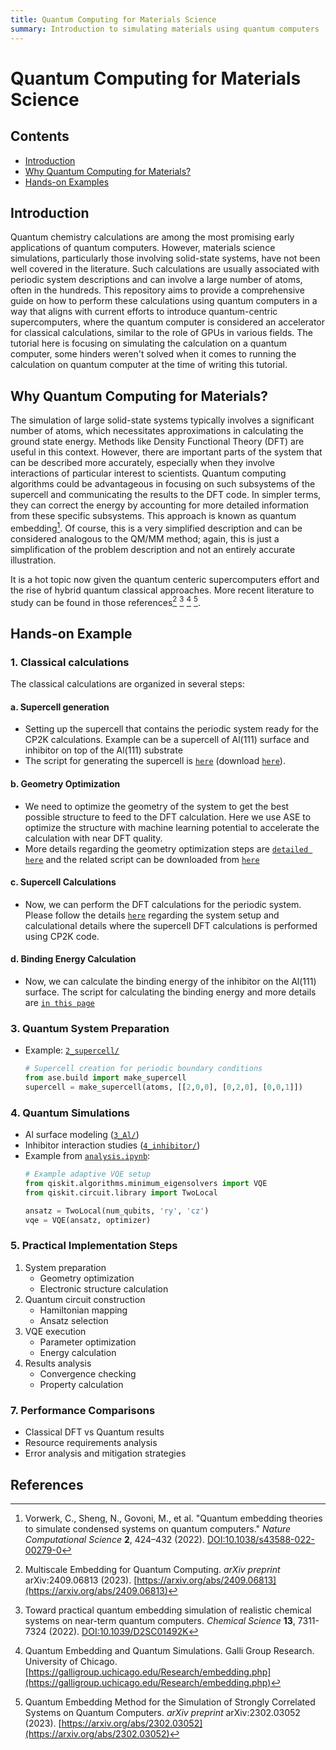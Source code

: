 ```yaml
---
title: Quantum Computing for Materials Science
summary: Introduction to simulating materials using quantum computers
---
```


# Quantum Computing for Materials Science

## Contents

- [Introduction](#introduction)
- [Why Quantum Computing for Materials?](#why-quantum-computing-for-materials)
- [Hands-on Examples](#hands-on-examples)

## Introduction

Quantum chemistry calculations are among the most promising early applications of quantum computers. However, materials science simulations, particularly those involving solid-state systems, have not been well covered in the literature. Such calculations are usually associated with periodic system descriptions and can involve a large number of atoms, often in the hundreds. This repository aims to provide a comprehensive guide on how to perform these calculations using quantum computers in a way that aligns with current efforts to introduce quantum-centric supercomputers, where the quantum computer is considered an accelerator for classical calculations, similar to the role of GPUs in various fields. The tutorial here is focusing on simulating the calculation on a quantum computer, some hinders weren't solved when it comes to running the calculation on quantum computer at the time of writing this tutorial.

## Why Quantum Computing for Materials?

The simulation of large solid-state systems typically involves a significant number of atoms, which necessitates approximations in calculating the ground state energy. Methods like Density Functional Theory (DFT) are useful in this context. However, there are important parts of the system that can be described more accurately, especially when they involve interactions of particular interest to scientists. Quantum computing algorithms could be advantageous in focusing on such subsystems of the supercell and communicating the results to the DFT code. In simpler terms, they can correct the energy by accounting for more detailed information from these specific subsystems. This approach is known as quantum embedding[^1]. Of course, this is a very simplified description and can be considered analogous to the QM/MM method; again, this is just a simplification of the problem description and not an entirely accurate illustration. 

It is a hot topic now given the quantum centeric supercomputers effort and the rise of hybrid quantum classical approaches. More recent literature to study can be found in those references[^2] [^3] [^4] [^5].

## Hands-on Example

### 1. Classical calculations

The classical calculations are organized in several steps:

#### a. Supercell generation
- Setting up the supercell that contains the periodic system ready for the CP2K calculations. Example can be a supercell of Al(111) surface and inhibitor on top of the Al(111) substrate
- The script for generating the supercell is [`here`](0_classical_calculations/0_supercell_generation/supercell_generator) (download [`here`](0_classical_calculations/0_supercell_generation/supercell_generator.py)).

#### b. Geometry Optimization
- We need to optimize the geometry of the system to get the best possible structure to feed to the DFT calculation. Here we use ASE to optimize the structure with machine learning potential to accelerate the calculation with near DFT quality.
- More details regarding the geometry optimization steps are [`detailed here`](0_classical_calculations/1_geometry_optimization/gemetry_optimize.md) and the related script can be downloaded from [`here`](0_classical_calculations/1_geometry_optimization/geo_opt.py)

#### c. Supercell Calculations
- Now, we can perform the DFT calculations for the periodic system. Please follow the details [`here`](0_classical_calculations/2_supercell_calculation/supercell_calculation.md) regarding the system setup and calculational details where the supercell DFT calculations is performed using CP2K code.

#### d. Binding Energy Calculation
- Now, we can calculate the binding energy of the inhibitor on the Al(111) surface. The script for calculating the binding energy and more details are [`in this page`](0_classical_calculations/5_binding_energy/binding_energy.md)


### 3. Quantum System Preparation
- Example: [`2_supercell/`](2_supercell)
  ```python
  # Supercell creation for periodic boundary conditions
  from ase.build import make_supercell
  supercell = make_supercell(atoms, [[2,0,0], [0,2,0], [0,0,1]])
  ```

### 4. Quantum Simulations
- Al surface modeling ([`3_Al/`](3_Al))
- Inhibitor interaction studies ([`4_inhibitor/`](4_inhibitor))
- Example from [`analysis.ipynb`](analysis):
  ```python
  # Example adaptive VQE setup
  from qiskit.algorithms.minimum_eigensolvers import VQE
  from qiskit.circuit.library import TwoLocal
  
  ansatz = TwoLocal(num_qubits, 'ry', 'cz')
  vqe = VQE(ansatz, optimizer)
  ```

### 5. Practical Implementation Steps
1. System preparation
   - Geometry optimization
   - Electronic structure calculation
2. Quantum circuit construction
   - Hamiltonian mapping
   - Ansatz selection
3. VQE execution
   - Parameter optimization
   - Energy calculation
4. Results analysis
   - Convergence checking
   - Property calculation

### 7. Performance Comparisons
- Classical DFT vs Quantum results
- Resource requirements analysis
- Error analysis and mitigation strategies


## References

[^1]: Vorwerk, C., Sheng, N., Govoni, M., et al. "Quantum embedding theories to simulate condensed systems on quantum computers." *Nature Computational Science* **2**, 424–432 (2022). [DOI:10.1038/s43588-022-00279-0](https://doi.org/10.1038/s43588-022-00279-0)

[^2]: Multiscale Embedding for Quantum Computing. *arXiv preprint* arXiv:2409.06813 (2023). [https://arxiv.org/abs/2409.06813](https://arxiv.org/abs/2409.06813)

[^3]: Toward practical quantum embedding simulation of realistic chemical systems on near-term quantum computers. *Chemical Science* **13**, 7311-7324 (2022). [DOI:10.1039/D2SC01492K](https://pubs.rsc.org/en/content/articlelanding/2022/sc/d2sc01492k)

[^4]: Quantum Embedding and Quantum Simulations. Galli Group Research. University of Chicago. [https://galligroup.uchicago.edu/Research/embedding.php](https://galligroup.uchicago.edu/Research/embedding.php)

[^5]: Quantum Embedding Method for the Simulation of Strongly Correlated Systems on Quantum Computers. *arXiv preprint* arXiv:2302.03052 (2023). [https://arxiv.org/abs/2302.03052](https://arxiv.org/abs/2302.03052)